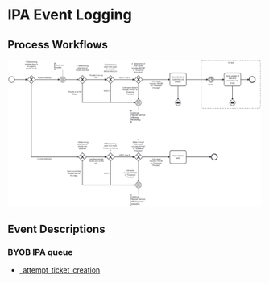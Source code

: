 # IPA Event Logging

## Process Workflows 
![](../../images/2-BYOB-IPA-queue.jpg)

## Event Descriptions 
### BYOB IPA queue
* [_attempt_ticket_creation](../services/service-outage-monitor/actions/outage_monitoring/_attempt_ticket_creation.md)